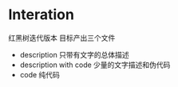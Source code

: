 # Interation

红黑树迭代版本
目标产出三个文件

- description 只带有文字的总体描述
- description with code 少量的文字描述和伪代码
- code 纯代码
